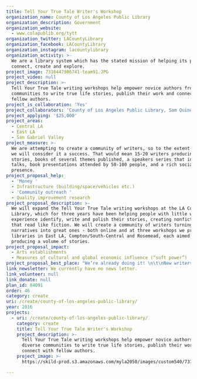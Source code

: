 ```yaml
---
title: Tell Your True Tale Writer's Workshop
organization_name: County of Los Angeles Public Library
organization_description: Government
organization_website:
  - www.colapublib.org/tytt
organization_twitter: LACountyLibrary
organization_facebook: LACountyLibrary
organization_instagram: lacountylibrary
organization_activity: >-
  We are a library system which has the stated mission of helping its patrons
  connect, create and explore.
project_image: 7316447986741-team91.JPG
project_video: null
project_description: >-
  Tell Your True Tale writing workshops help empower novice authors from diverse
  communities to write true life stories, publish their work and connect with
  fellow authors.
project_is_collaboration: 'Yes'
project_collaborators: 'County of Los Angeles Public Library, Sam Quinones author, journalist, editor'
project_applying: '$25,000'
project_areas:
  - Central LA
  - East LA
  - San Gabriel Valley
project_measure: >-
  We are attempting to create a community of writers, so to the extent we do so
  we will consider it a success. That would mean 15-20 writers producing
  stories, books of several themes published, a speakers series that includes
  talks, book presentations attended by 50-100 people, and a rich social media
  presence.
project_proposal_help:
  - 'Money '
  - Infrastructure (building/space/vehicles etc.)
  - 'Community outreach '
  - Quality improvement research
project_proposal_description: >-
  We will expand the Tell Your True Tale writing workshops at the LA County
  Library, which for three years have been helping people with little writing
  experience identify, write and polish their stories, creating nonfiction tales
  that read like fiction. We will create a community of writers turning good
  narratives into great ones - both online and at three workshops we propose at
  libraries in East LA, Compton/South-Central and Rosemead, each aimed at
  producing a volume of stories.
project_proposal_impact:
  - Arts establishments
  - Measures of cultural and global economic influence (“soft power”)
project_proposal_best_place: "We’re already doing it! \n\t\nNew writers are making connections, sharing their work with the community and building a culture of writing in areas where this may not have existed before.  \n\nWe just need help to continue and expand the project.\n\nUp to now, Tell Your True Tale workshops have been supported by the County Library; but that support is not open-ended. We also want to diversify and include different community partners.\n\nSince starting at ELA Library in 2013, the workshops have taken some 50 people with no previous writing experience, helped them imagine and polish their stories, then published books of their pieces – leaving them energized by the creation and eager for more. Many of the participants have taken the workshop two and three times. We are at the beginnings of a new arts organization.\n \nWe’re now up to seven volumes of their stories. These volumes form a magnificent mosaic of life, and lives, in Los Angeles. They also show the deep mine of stories out there just waiting like diamonds to be dug up and polished. Los Angeles is a collection of bubbles of people, from across the country and the world, who know little about each other. Tell Your True Tale volumes bridge that, show the depth and breadth of the people who have settled here, and present a template for how to access their stories.\n\nWe bring the community together in public gatherings – book presentations that feature the authors, let them talk about their stories, sign books, feel the energy that comes with a newly published work.\n\nOur motto is: Write Then Rewrite. No successful communication, no great story, no real creativity, comes without rewriting, editing, and more revising. We aimed to create nonfiction stories from working people’s lives that read like fiction. Our seven books show that we have succeeded."
link_newsletter: We currently have no news letter.
link_volunteer: null
link_donate: null
plan_id: 84091
order: 46
category: create
uri: /create/county-of-los-angeles-public-library/
year: 2016
projects:
  - uri: /create/county-of-los-angeles-public-library/
    category: create
    title: Tell Your True Tale Writer's Workshop
    project_description: >-
      Tell Your True Tale writing workshops help empower novice authors from
      diverse communities to write true life stories, publish their work and
      connect with fellow authors.
    project_image: >-
      https://skild-prod.s3.amazonaws.com/myla2050/images/custom540/7316447986741-team91.JPG

---
```

